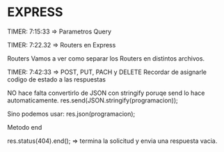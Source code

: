 # EXPRESS

TIMER: 7:15:33 => Parametros Query

TIMER: 7:22.32 => Routers en Express

Routers
Vamos a ver como separar los Routers en distintos archivos.

TIMER: 7:42:33 => POST, PUT, PACH y DELETE 
Recordar de asignarle codigo de estado a las respuestas

NO hace falta convertirlo de JSON con stringify poruqe send lo hace automaticamente.
res.send(JSON.stringify(programacion)); 

Sino podemos usar:
res.json(programacion);

Metodo end

res.status(404).end();  => termina la solicitud y envia una respuesta vacia.